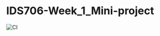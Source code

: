 # IDS706-Week_1_Mini-project

![CI](https://github.com/github/udyansachdev1/IDS706-Week_1_Mini-project/actions/workflows/main.yml/badge.svg)
